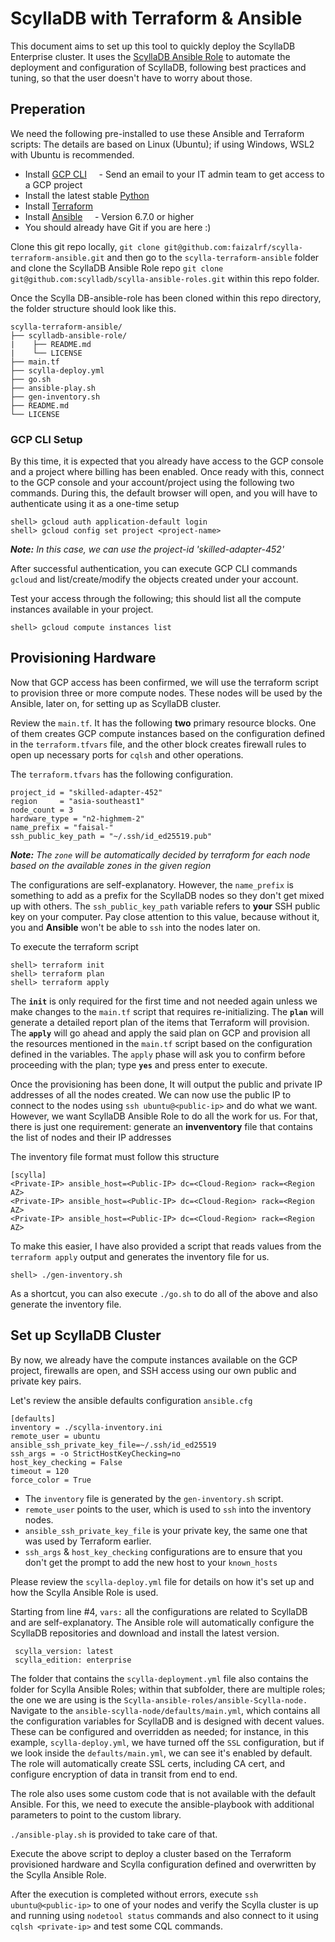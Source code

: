 # ScyllaDB with Terraform & Ansible

This document aims to set up this tool to quickly deploy the ScyllaDB Enterprise cluster. It uses the [ScyllaDB Ansible Role](https://github.com/scylladb/scylla-ansible-roles) to automate the deployment and configuration of ScyllaDB, following best practices and tuning, so that the user doesn't have to worry about those.

## Preperation

We need the following pre-installed to use these Ansible and Terraform scripts: The details are based on Linux (Ubuntu); if using Windows, WSL2 with Ubuntu is recommended.

- Install [GCP CLI](https://cloud.google.com/sdk/docs/install)
    - Send an email to your IT admin team to get access to a GCP project
- Install the latest stable [Python](https://www.python.org/downloads/)
- Install [Terraform](https://developer.hashicorp.com/terraform/tutorials/aws-get-started/install-cli)
- Install [Ansible](https://docs.ansible.com/ansible/latest/installation_guide/intro_installation.html#installing-and-upgrading-ansible-with-pipx)
    - Version 6.7.0 or higher
- You should already have Git if you are here :)

Clone this git repo locally, `git clone git@github.com:faizalrf/scylla-terraform-ansible.git` and then go to the `scylla-terraform-ansible` folder and clone the ScyllaDB Ansible Role repo `git clone git@github.com:scylladb/scylla-ansible-roles.git` within this repo folder.

Once the Scylla DB-ansible-role has been cloned within this repo directory, the folder structure should look like this. 

```
scylla-terraform-ansible/
├── scylladb-ansible-role/
|    ├── README.md
|    └── LICENSE
├── main.tf
├── scylla-deploy.yml
├── go.sh
├── ansible-play.sh
├── gen-inventory.sh
├── README.md
└── LICENSE
```

### GCP CLI Setup

By this time, it is expected that you already have access to the GCP console and a project where billing has been enabled. Once ready with this, connect to the GCP console and your account/project using the following two commands. During this, the default browser will open, and you will have to authenticate using it as a one-time setup

```
shell> gcloud auth application-default login
shell> gcloud config set project <project-name>
```

_**Note:** In this case, we can use the project-id 'skilled-adapter-452'_

After successful authentication, you can execute GCP CLI commands `gcloud` and list/create/modify the objects created under your account. 

Test your access through the following; this should list all the compute instances available in your project.

```
shell> gcloud compute instances list
```

## Provisioning Hardware

Now that GCP access has been confirmed, we will use the terraform script to provision three or more compute nodes. These nodes will be used by the Ansible, later on, for setting up as ScyllaDB cluster.

Review the `main.tf`. It has the following **two** primary resource blocks. One of them creates GCP compute instances based on the configuration defined in the `terraform.tfvars` file, and the other block creates firewall rules to open up necessary ports for `cqlsh` and other operations.

The `terraform.tfvars` has the following configuration.

```
project_id = "skilled-adapter-452"
region     = "asia-southeast1"
node_count = 3
hardware_type = "n2-highmem-2"
name_prefix = "faisal-"
ssh_public_key_path = "~/.ssh/id_ed25519.pub"
```

_**Note:** The `zone` will be automatically decided by terraform for each node based on the available zones in the given region_

The configurations are self-explanatory. However, the `name_prefix` is something to add as a prefix for the ScyllaDB nodes so they don't get mixed up with others. The `ssh_public_key_path` variable refers to **your** SSH public key on your computer. Pay close attention to this value, because without it, you and **Ansible** won't be able to `ssh` into the nodes later on.

To execute the terraform script

```
shell> terraform init
shell> terraform plan 
shell> terraform apply
```

The **`init`** is only required for the first time and not needed again unless we make changes to the `main.tf` script that requires re-initializing. The **`plan`** will generate a detailed report plan of the items that Terraform will provision. The **`apply`** will go ahead and apply the said plan on GCP and provision all the resources mentioned in the `main.tf` script based on the configuration defined in the variables. The `apply` phase will ask you to confirm before proceeding with the plan; type **`yes`** and press enter to execute.

Once the provisioning has been done, It will output the public and private IP addresses of all the nodes created. We can now use the public IP to connect to the nodes using `ssh ubuntu@<public-ip>` and do what we want. However, we want ScyllaDB Ansible Role to do all the work for us. For that, there is just one requirement: generate an **invenventory** file that contains the list of nodes and their IP addresses 

The inventory file format must follow this structure

```
[scylla]
<Private-IP> ansible_host=<Public-IP> dc=<Cloud-Region> rack=<Region AZ>
<Private-IP> ansible_host=<Public-IP> dc=<Cloud-Region> rack=<Region AZ>
<Private-IP> ansible_host=<Public-IP> dc=<Cloud-Region> rack=<Region AZ>
```

To make this easier, I have also provided a script that reads values from the `terraform apply` output and generates the inventory file for us.

```
shell> ./gen-inventory.sh
```

As a shortcut, you can also execute `./go.sh` to do all of the above and also generate the inventory file.

## Set up ScyllaDB Cluster

By now, we already have the compute instances available on the GCP project, firewalls are open, and SSH access using our own public and private key pairs.

Let's review the ansible defaults configuration `ansible.cfg`

```
[defaults]
inventory = ./scylla-inventory.ini
remote_user = ubuntu
ansible_ssh_private_key_file=~/.ssh/id_ed25519
ssh_args = -o StrictHostKeyChecking=no
host_key_checking = False
timeout = 120
force_color = True
```

- The `inventory` file is generated by the `gen-inventory.sh` script. 
- `remote_user` points to the user, which is used to `ssh` into the inventory nodes.
- `ansible_ssh_private_key_file` is your private key, the same one that was used by Terraform earlier.
- `ssh_args` & `host_key_checking` configurations are to ensure that you don't get the prompt to add the new host to your `known_hosts`

Please review the `scylla-deploy.yml` file for details on how it's set up and how the Scylla Ansible Role is used. 

Starting from line #4, `vars:` all the configurations are related to ScyllaDB and are self-explanatory. The Ansible role will automatically configure the ScyllaDB repositories and download and install the latest version.

```
 scylla_version: latest
 scylla_edition: enterprise
```

The folder that contains the `scylla-deployment.yml` file also contains the folder for Scylla Ansible Roles; within that subfolder, there are multiple roles; the one we are using is the `Scylla-ansible-roles/ansible-Scylla-node.` Navigate to the `ansible-scylla-node/defaults/main.yml`, which contains all the configuration variables for ScyllaDB and is designed with decent values. These can be configured and overridden as needed; for instance, in this example, `scylla-deploy.yml`, we have turned off the `SSL` configuration, but if we look inside the `defaults/main.yml`, we can see it's enabled by default. The role will automatically create SSL certs, including CA cert, and configure encryption of data in transit from end to end. 

The role also uses some custom code that is not available with the default Ansible. For this, we need to execute the ansible-playbook with additional parameters to point to the custom library. 

`./ansible-play.sh` is provided to take care of that. 

Execute the above script to deploy a cluster based on the Terraform provisioned hardware and Scylla configuration defined and overwritten by the Scylla Ansible Role.

After the execution is completed without errors, execute `ssh ubuntu@<public-ip>` to one of your nodes and verify the Scylla cluster is up and running using `nodetool status` commands and also connect to it using `cqlsh <private-ip>` and test some CQL commands.

